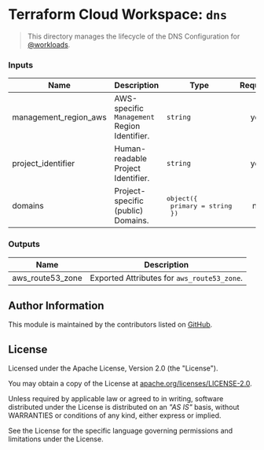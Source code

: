 # Terraform Cloud Workspace: `dns`

> This directory manages the lifecycle of the DNS Configuration for [@workloads](https://github.com/workloads).

<!-- BEGIN_TF_DOCS -->
### Inputs

| Name | Description | Type | Required |
|------|-------------|------|:--------:|
| management_region_aws | AWS-specific `Management` Region Identifier. | `string` | yes |
| project_identifier | Human-readable Project Identifier. | `string` | yes |
| domains | Project-specific (public) Domains. | <pre>object({<br>    primary = string<br>  })</pre> | no |

### Outputs

| Name | Description |
|------|-------------|
| aws_route53_zone | Exported Attributes for `aws_route53_zone`. |
<!-- END_TF_DOCS -->

## Author Information

This module is maintained by the contributors listed on [GitHub](https://github.com/workloads/dns/graphs/contributors).

## License

Licensed under the Apache License, Version 2.0 (the "License").

You may obtain a copy of the License at [apache.org/licenses/LICENSE-2.0](http://www.apache.org/licenses/LICENSE-2.0).

Unless required by applicable law or agreed to in writing, software distributed under the License is distributed on an _"AS IS"_ basis, without WARRANTIES or conditions of any kind, either express or implied.

See the License for the specific language governing permissions and limitations under the License.
